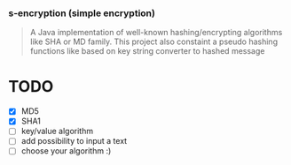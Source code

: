 ### s-encryption (simple encryption)

> A Java implementation of well-known hashing/encrypting algorithms like SHA or MD family. This project also constaint a pseudo hashing functions like based on key string converter to hashed message

# TODO

- [x] MD5
- [x] SHA1
- [ ] key/value algorithm
- [ ] add possibility to input a text
- [ ] choose your algorithm :)
